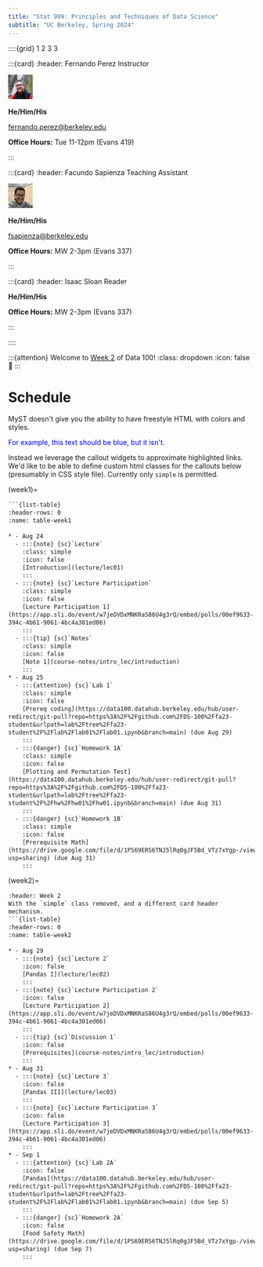 ```yaml
---
title: "Stat 999: Principles and Techniques of Data Science"
subtitle: "UC Berkeley, Spring 2024"
---
```


<!--div class="staffer">
  <img class="staffer-image" src="{{ staff_photo }}" height=50 width=50 alt="{{ staff_name }}">
  <div>
    <h3 class="staffer-name">
      <a href="{{ staff_website }}" target="_blank">{{ staff_name }}</a>
      <p class="staffer-pronouns"><b>{{ staff_pronouns }}</b></p>
    </h3>
    <p><a href="mailto:{{ staff_email }}">{{ staff_email }}</a></p>
    <p><b>Office Hours:</b> {{ staff_oh }}</p>
  </div>
</div-->

::::{grid} 1 2 3 3

:::{card}
:header: Fernando Perez
Instructor
<div class="staffer">
  <img class="staffer-image" src="images/fernando.jpg" alt="Fernando Perez">
  <div>
      <p class="staffer-pronouns"><b>He/Him/His</b></p>
      <p><a href="mailto:fernando.perez@berkeley.edu">fernando.perez@berkeley.edu</a></p>
      <p><b>Office Hours:</b> Tue 11-12pm (Evans 419)</p>
  </div>
</div>
:::

:::{card}
:header: Facundo Sapienza
Teaching Assistant
<div class="staffer">
  <img class="staffer-image" src="images/facu2.jpg" alt="Facundo Sapienza">
  <div>
      <p class="staffer-pronouns"><b>He/Him/His</b></p>
      <p><a href="mailto:fsapienza@berkeley.edu">fsapienza@berkeley.edu</a></p>
      <p><b>Office Hours:</b> MW 2-3pm (Evans 337)</p>
  </div>
</div>
:::

:::{card}
:header: Isaac Sloan
Reader
<div class="staffer">
  <div>
      <p class="staffer-pronouns"><b>He/Him/His</b></p>
      <p><b>Office Hours:</b> MW 2-3pm (Evans 337)</p>
  </div>
</div>
:::

::::


:::{attention} Welcome to [Week 2](#week2) of Data 100!
:class: dropdown
:icon: false
👋
:::


# Schedule

MyST doesn't give you the ability to have freestyle HTML with colors and styles.

<div><p style="color: blue;">For example, this text should be blue, but it isn't.</p></div>

Instead we leverage the callout widgets to approximate highlighted links. We'd like to be able to define custom html classes for the callouts below (presumably in CSS style file). Currently only `simple` is permitted.

(week1)=
```{card} Week 1
```{list-table}
:header-rows: 0
:name: table-week1

* - Aug 24
  - :::{note} {sc}`Lecture`
    :class: simple
    :icon: false
    [Introduction](lecture/lec01)
    :::
  - :::{note} {sc}`Lecture Participation`
    :class: simple
    :icon: false
    [Lecture Participation 1](https://app.sli.do/event/w7jeDVDxMNKRaS86U4g3rQ/embed/polls/00ef9633-394c-4b61-9061-4bc4a301ed06)
    :::
  - :::{tip} {sc}`Notes`
    :class: simple
    :icon: false
    [Note 1](course-notes/intro_lec/introduction)
    :::
* - Aug 25
  - :::{attention} {sc}`Lab 1`
    :class: simple
    :icon: false
    [Prereq coding](https://data100.datahub.berkeley.edu/hub/user-redirect/git-pull?repo=https%3A%2F%2Fgithub.com%2FDS-100%2Ffa23-student&urlpath=lab%2Ftree%2Ffa23-student%2F%2Flab%2Flab01%2Flab01.ipynb&branch=main) (due Aug 29)
    :::
  - :::{danger} {sc}`Homework 1A`
    :class: simple
    :icon: false
    [Plotting and Permutation Test](https://data100.datahub.berkeley.edu/hub/user-redirect/git-pull?repo=https%3A%2F%2Fgithub.com%2FDS-100%2Ffa23-student&urlpath=lab%2Ftree%2Ffa23-student%2F%2Fhw%2Fhw01%2Fhw01.ipynb&branch=main) (due Aug 31)
    :::
  - :::{danger} {sc}`Homework 1B`
    :class: simple
    :icon: false
    [Prerequisite Math](https://drive.google.com/file/d/1PS69ERS6TNJ5lRq0gJF5Bd_VTz7xYgp-/view?usp=sharing) (due Aug 31)
    :::
```

(week2)=
```{card}
:header: Week 2
With the `simple` class removed, and a different card header mechanism.
```{list-table}
:header-rows: 0
:name: table-week2

* - Aug 29
  - :::{note} {sc}`Lecture 2`
    :icon: false
    [Pandas I](lecture/lec02)
    :::
  - :::{note} {sc}`Lecture Participation 2`
    :icon: false
    [Lecture Participation 2](https://app.sli.do/event/w7jeDVDxMNKRaS86U4g3rQ/embed/polls/00ef9633-394c-4b61-9061-4bc4a301ed06)
    :::
  - :::{tip} {sc}`Discussion 1`
    :icon: false
    [Prerequisites](course-notes/intro_lec/introduction)
    :::
* - Aug 31
  - :::{note} {sc}`Lecture 3`
    :icon: false
    [Pandas III](lecture/lec03)
    :::
  - :::{note} {sc}`Lecture Participation 3`
    :icon: false
    [Lecture Participation 3](https://app.sli.do/event/w7jeDVDxMNKRaS86U4g3rQ/embed/polls/00ef9633-394c-4b61-9061-4bc4a301ed06)
    :::
* - Sep 1
  - :::{attention} {sc}`Lab 2A`
    :icon: false
    [Pandas](https://data100.datahub.berkeley.edu/hub/user-redirect/git-pull?repo=https%3A%2F%2Fgithub.com%2FDS-100%2Ffa23-student&urlpath=lab%2Ftree%2Ffa23-student%2F%2Flab%2Flab01%2Flab01.ipynb&branch=main) (due Sep 5)
    :::
  - :::{danger} {sc}`Homework 2A`
    :icon: false
    [Food Safety Math](https://drive.google.com/file/d/1PS69ERS6TNJ5lRq0gJF5Bd_VTz7xYgp-/view?usp=sharing) (due Sep 7)
    :::
```

